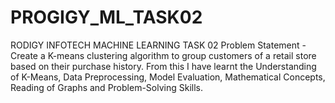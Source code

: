 # PROGIGY_ML_TASK02
RODIGY INFOTECH MACHINE LEARNING TASK 02 Problem Statement - Create a K-means clustering algorithm to group customers of a retail store based on their purchase history. From this I have learnt the Understanding of K-Means, Data Preprocessing, Model Evaluation, Mathematical Concepts, Reading of Graphs and Problem-Solving Skills.
